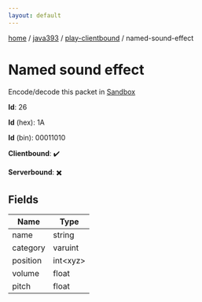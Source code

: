 ```yaml
---
layout: default
---
```


[home](/)  /  [java393](/protocol/java393)  /  [play-clientbound](/protocol/java393/play-clientbound)  /  named-sound-effect

# Named sound effect

Encode/decode this packet in [Sandbox](../../../sandbox/java393#PlayClientbound.NamedSoundEffect)

**Id**: 26

**Id** (hex): 1A

**Id** (bin): 00011010

**Clientbound**: ✔️

**Serverbound**: ✖️

## Fields

Name | Type
---|---
name | string
category | varuint
position | int&lt;xyz&gt;
volume | float
pitch | float
